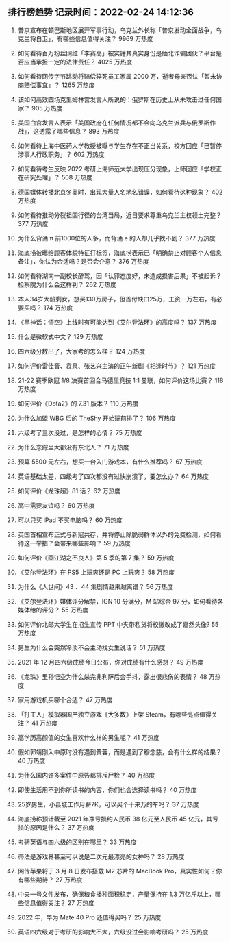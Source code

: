 
## 排行榜趋势 记录时间：2022-02-24 14:12:36
  
  1. 普京宣布在顿巴斯地区展开军事行动，乌克兰外长称「普京发动全面战争，乌克兰将自卫」，有哪些信息值得关注？ 9969 万热度
    
  2. 如何看待百万粉丝网红「李赛高」被实锤其真实身份是缅北诈骗团伙？平台是否应当承担一定的法律责任？ 4025 万热度
    
  3. 如何看待网传字节跳动将赔偿猝死员工家属 2000 万，逝者母亲否认「暂未协商赔偿事宜」？ 1265 万热度
    
  4. 该如何高效圆场克里姆林宫发言人所说的：俄罗斯在历史上从未攻击过任何国家？ 905 万热度
    
  5. 美国白宫发言人表示「美国政府在任何情况都不会向乌克兰派兵与俄罗斯作战」，这透露了哪些信息？ 893 万热度
    
  6. 如何看待上海中医药大学教授被曝与学生存在不正当关系，校方回应「已暂停涉事人行政职务」？ 602 万热度
    
  7. 如何看待考生反映 2022 考研上海师范大学出现压分现象，上师回应「学校正在研究处理」？ 508 万热度
    
  8. 德国媒体转播北京冬奥时，出现大量人名地名错误，如何看待这种现象？ 402 万热度
    
  9. 如何看待推动分裂祖国行径的台湾当局，近日要求尊重乌克兰主权领土完整？ 377 万热度
    
  10. 为什么背诵 π 前1000位的人多，而背诵 e 的人却几乎找不到？ 377 万热度
    
  11. 海底捞被曝给顾客体貌特征打标签，海底捞表示已「明确禁止对顾客个人信息备注」，你认为合适吗？是否会介意？ 376 万热度
    
  12. 如何看待湖南一副校长醉驾，因「认罪态度好，未造成损害后果」不被起诉？检察院为什么会这样判？ 262 万热度
    
  13. 本人34岁大龄剩女，想买130万房子，但首付缺口25万，工资一万左右，有必要买吗？ 174 万热度
    
  14. 《黑神话：悟空》上线时有可能达到《艾尔登法环》的高度吗？ 137 万热度
    
  15. 什么是微软式中文？ 129 万热度
    
  16. 四六级分数出了，大家考的怎么样？ 124 万热度
    
  17. 如何评价雷佳音、袁泉、张艺兴主演的正午新剧《相逢时节》？ 121 万热度
    
  18. 21-22 赛季欧冠 1/8 决赛首回合马德里竞技 1:1 曼联，如何评价这场比赛？ 118 万热度
    
  19. 如何评价《Dota2》的 7.31 版本？ 110 万热度
    
  20. 为什么加盟 WBG 后的 TheShy 开始玩前排了？ 106 万热度
    
  21. 六级考了三次没过，是怎样的心情？ 75 万热度
    
  22. 为什么恋综里大都没有东北人？ 71 万热度
    
  23. 预算 5500 元左右，想买一台入门游戏本，有什么推荐吗？ 67 万热度
    
  24. 英语基础太差，四级考了四次都没有过快崩溃了，要怎么办？ 64 万热度
    
  25. 如何评价《龙珠超》81 话？ 62 万热度
    
  26. 高中需要友谊吗？ 60 万热度
    
  27. 可以只买 iPad 不买电脑吗？ 60 万热度
    
  28. 英国首相宣布正式与新冠共存，并将停止除脆弱群体以外的免费检测，如何看待这一举措？会带来哪些影响？ 59 万热度
    
  29. 如何评价《画江湖之不良人》第 5 季的第 7 集？ 59 万热度
    
  30. 《艾尔登法环》在 PS5 上玩爽还是 PC 上玩爽？ 58 万热度
    
  31. 为什么《人世间》43 、44 集剧情越来越离谱？ 56 万热度
    
  32. 《艾尔登法环》媒体评分解禁，IGN 10 分满分，M 站综合 97 分，如何看待各媒体给的评分？ 55 万热度
    
  33. 如何评价北邮大学生在招生宣传 PPT 中夹带私货将校徽改成了嘉然头像? 55 万热度
    
  34. 男生为什么会突然冷淡不会主动找女生说话？ 51 万热度
    
  35. 2021 年 12 月四六级成绩今日公布，你对成绩有什么感想？ 49 万热度
    
  36. 《龙珠》里孙悟空为什么杀完弗利萨后会手抖，露出很悲伤的表情？ 48 万热度
    
  37. 家用游戏机买哪个合适？ 47 万热度
    
  38. 「打工人」模拟器国产独立游戏《大多数》上架 Steam，有哪些亮点值得关注？ 41 万热度
    
  39. 高学历高颜值的女生喜欢什么样的男生呢？ 41 万热度
    
  40. 假如郭靖刚入中原时没有遇到黄蓉，而是遇到了穆念慈，会有什么样的结果？ 40 万热度
    
  41. 为什么国内许多案件中原告都排斥尸检？ 40 万热度
    
  42. 即使生活用不到你所读书的内容，你们也会选择读书吗？ 40 万热度
    
  43. 25岁男生，小县城工作月薪7K，可以买个十来万的车吗？ 37 万热度
    
  44. 海底捞称预计截至 2021 年净亏损约人民币 38 亿元至人民币 45 亿元，其亏损的原因是什么？ 37 万热度
    
  45. 考研英语与四六级的区别在哪里？ 33 万热度
    
  46. 蒂法是游戏界甚至可以说是二次元最漂亮的女神吗？ 28 万热度
    
  47. 网传苹果将于 3 月 8 日发布搭载 M2 芯片的 MacBook Pro，真实性如何？你有哪些期待？ 27 万热度
    
  48. 中央一号文件发布，确保粮食播种面积稳定，产量保持在 1.3 万亿斤以上，哪些信息值得关注？ 27 万热度
    
  49. 2022 年，华为 Mate 40 Pro 还值得买吗？ 25 万热度
    
  50. 英语四六级对于考研的影响大不大，六级没过会影响考研吗？ 25 万热度
    